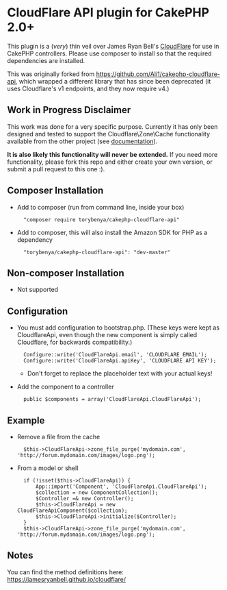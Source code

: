 # CloudFlare API plugin for CakePHP 2.0+

This plugin is a (*very*) thin veil over James Ryan Bell's [CloudFlare](https://github.com/jamesryanbell/cloudflare) for use in CakePHP controllers.
Please use composer to install so that the required dependencies are installed.

This was originally forked from https://github.com/Ali1/cakephp-cloudflare-api,
which wrapped a different library that has since been deprecated (it uses Cloudflare's v1 endpoints, and they now require v4.)

## Work in Progress Disclaimer
This work was done for a very specific purpose. Currently it has only been designed and tested to support the Cloudflare\Zone\Cache
functionality available from the other project (see [documentation](https://jamesryanbell.github.io/cloudflare/class-Cloudflare.Zone.Cache.html)).

**It is also likely this functionality will never be extended.** If you need more functionality, please fork this repo and either
create your own version, or submit a pull request to this one :).

## Composer Installation
* Add to composer (run from command line, inside your box)

        "composer require torybenya/cakephp-cloudflare-api"

* Add to composer, this will also install the Amazon SDK for PHP as a dependency

        "torybenya/cakephp-cloudflare-api": "dev-master"

## Non-composer Installation

*  Not supported

## Configuration

* You must add configuration to bootstrap.php. (These keys were kept as CloudflareApi, even though
the new component is simply called Cloudflare, for backwards compatibility.)

		Configure::write('CloudFlareApi.email', 'CLOUDFLARE EMAIL');
		Configure::write('CloudFlareApi.apiKey', 'CLOUDFLARE API KEY');

  *  Don't forget to replace the placeholder text with your actual keys!

* Add the component to a controller

		public $components = array('CloudFlareApi.CloudFlareApi');

## Example

* Remove a file from the cache

		$this->CloudFlareApi->zone_file_purge('mydomain.com', 'http://forum.mydomain.com/images/logo.png');

* From a model or shell

		if (!isset($this->CloudFlareApi)) {
			App::import('Component', 'CloudFlareApi.CloudFlareApi');
			$collection = new ComponentCollection();
			$Controller =& new Controller();
			$this->CloudFlareApi = new CloudFlareApiComponent($collection);
			$this->CloudFlareApi->initialize($Controller);
		}
		$this->CloudFlareApi->zone_file_purge('mydomain.com', 'http://forum.mydomain.com/images/logo.png');

## Notes

You can find the method definitions here: https://jamesryanbell.github.io/cloudflare/

